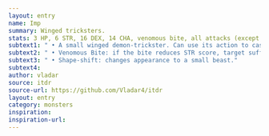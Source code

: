 ```yaml
---
layout: entry
name: Imp
summary: Winged tricksters.
stats: 3 HP, 6 STR, 16 DEX, 14 CHA, venomous bite, all attacks (except magical weapons) are Impaired
subtext1: " • A small winged demon-trickster. Can use its action to cast Detect Magic and Invisibility."
subtext2: " • Venomous Bite: if the bite reduces STR score, target suffers 1 DEX Loss as well."
subtext3: " • Shape-shift: changes appearance to a small beast."
subtext4:
author: vladar
source: itdr
source-url: https://github.com/Vladar4/itdr
layout: entry
category: monsters
inspiration:
inspiration-url:
---
```

